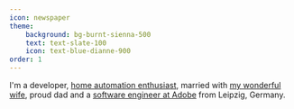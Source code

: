 ```yaml
---
icon: newspaper
theme:
    background: bg-burnt-sienna-500
    text: text-slate-100
    icon: text-blue-dianne-900
order: 1
---
```

I'm a developer, [home automation enthusiast](/tags/home-automation/), married with [my wonderful wife](https://www.instagram.com/seljaland/), proud dad and a [software engineer at Adobe](/work/) from Leipzig, Germany.
